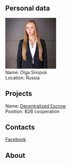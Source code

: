 ## Personal data
![ photo](../people/photo/olga_snopok.jpg)  
Name:  Olga Snopok  
Location: Russia   
## Projects  
Name: [Decentralized Escrow](../projects/decentralized_escrow.md)  
Position: B2B cooperation  
## Contacts
[Facebook](https://www.facebook.com/snopokoolga)  
## About
